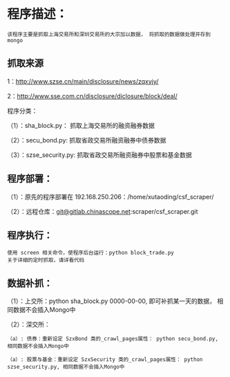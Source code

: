 程序描述：
============
    该程序主要是抓取上海交易所和深圳交易所的大宗加以数据， 将抓取的数据做处理并存到mongo
    
抓取来源
----
1：http://www.szse.cn/main/disclosure/news/zqxyjy/

2：http://www.sse.com.cn/disclosure/diclosure/block/deal/
    
程序分类：

（1）：sha_block.py：   抓取上海交易所的融资融券数据

（2）：secu_bond.py:    抓取省政交易所融资融券中债券数据

（3）：szse_security.py:   抓取省政交易所融资融券中股票和基金数据    
    
程序部署：
---------
（1）：原先的程序部署在 192.168.250.206：/home/xutaoding/csf_scraper/

（2）：远程仓库：git@gitlab.chinascope.net:scraper/csf_scraper.git


程序执行：
--------
    使用 screen 相关命令，使程序后台运行：python block_trade.py
    关于详细的定时抓取，请详看代码
    
    
数据补抓：
---------
（1）：上交所：python sha_block.py 0000-00-00, 即可补抓某一天的数据， 相同数据不会插入Mongo中

（2）：深交所：

    （a）: 债券：重新设定 SzxBond 类的_crawl_pages属性： python secu_bond.py, 相同数据不会插入Mongo中
    
    （a）: 股票与基金：重新设定 SzxSecurity 类的_crawl_pages属性： python szse_security.py, 相同数据不会插入Mongo中

    
